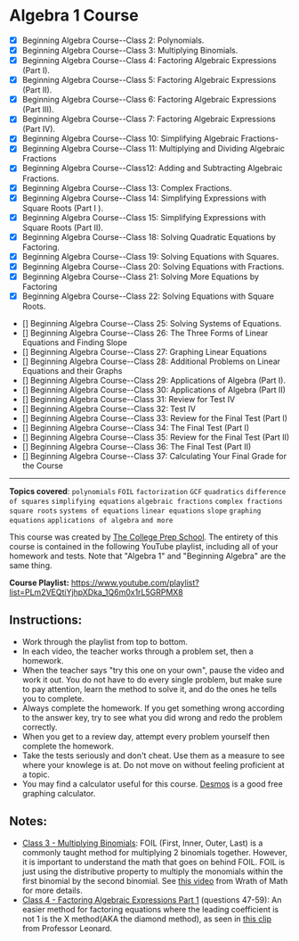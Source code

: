 # Algebra 1 Course

- [x] Beginning Algebra Course--Class 2: Polynomials.
- [x] Beginning Algebra Course--Class 3: Multiplying Binomials.
- [x] Beginning Algebra Course--Class 4: Factoring Algebraic Expressions (Part I).
- [x] Beginning Algebra Course--Class 5: Factoring Algebraic Expressions (Part II).
- [x] Beginning Algebra Course--Class 6: Factoring Algebraic Expressions (Part III).
- [x] Beginning Algebra Course--Class 7: Factoring Algebraic Expressions (Part IV).
- [x] Beginning Algebra Course--Class 10: Simplifying Algebraic Fractions-
- [x] Beginning Algebra Course--Class 11: Multiplying and Dividing Algebraic Fractions
- [x] Beginning Algebra Course--Class12: Adding and Subtracting Algebraic Fractions.
- [x] Beginning Algebra Course--Class 13: Complex Fractions.
- [x] Beginning Algebra Course--Class 14: Simplifying Expressions with Square Roots (Part I ).
- [x] Beginning Algebra Course--Class 15: Simplifying Expressions with Square Roots (Part II).
- [x] Beginning Algebra Course--Class 18: Solving Quadratic Equations by Factoring.
- [x] Beginning Algebra Course--Class 19: Solving Equations with Squares.
- [x] Beginning Algebra Course--Class 20: Solving Equations with Fractions.
- [x] Beginning Algebra Course--Class 21: Solving More Equations by Factoring
- [x] Beginning Algebra Course--Class 22: Solving Equations with Square Roots.
- [] Beginning Algebra Course--Class 25: Solving Systems of Equations.
- [] Beginning Algebra Course--Class 26: The Three Forms of Linear Equations and Finding Slope
- [] Beginning Algebra Course--Class 27: Graphing Linear Equations
- [] Beginning Algebra Course--Class 28: Additional Problems on Linear Equations and their Graphs
- [] Beginning Algebra Course--Class 29: Applications of Algebra (Part I).
- [] Beginning Algebra Course--Class 30: Applications of Algebra (Part II)
- [] Beginning Algebra Course--Class 31: Review for Test IV
- [] Beginning Algebra Course--Class 32: Test IV
- [] Beginning Algebra Course--Class 33: Review for the Final Test (Part I)
- [] Beginning Algebra Course--Class 34: The Final Test (Part I)
- [] Beginning Algebra Course--Class 35: Review for the Final Test (Part II)
- [] Beginning Algebra Course--Class 36: The Final Test (Part II)
- [] Beginning Algebra Course--Class 37: Calculating Your Final Grade for the Course

---

**Topics covered**:
`polynomials`
`FOIL`
`factorization`
`GCF`
`quadratics`
`difference of squares`
`simplifying equations`
`algebraic fractions`
`complex fractions`
`square roots`
`systems of equations`
`linear equations`
`slope`
`graphing equations`
`applications of algebra`
`and more`

This course was created by [The College Prep School](https://www.youtube.com/@thecollegeprepschool4486). The entirety of this course is contained in the following YouTube playlist, including all of your homework and tests. Note that "Algebra 1" and "Beginning Algebra" are the same thing.

**Course Playlist:** <https://www.youtube.com/playlist?list=PLm2VEQtiYjhpXDka_1Q6m0x1rL5GRPMX8>

## Instructions:

- Work through the playlist from top to bottom.
- In each video, the teacher works through a problem set, then a homework.
- When the teacher says "try this one on your own", pause the video and work it out. You do not have to do every single problem, but make sure to pay attention, learn the method to solve it, and do the ones he tells you to complete.
- Always complete the homework. If you get something wrong according to the answer key, try to see what you did wrong and redo the problem correctly.
- When you get to a review day, attempt every problem yourself then complete the homework.
- Take the tests seriously and don't cheat. Use them as a measure to see where your knowlege is at. Do not move on without feeling proficient at a topic.
- You may find a calculator useful for this course. [Desmos](https://www.desmos.com/calculator) is a good free graphing calculator.

## Notes:

- [Class 3 - Multiplying Binomials](https://youtu.be/T9MA2t3dP_w): FOIL (First, Inner, Outer, Last) is a commonly taught method for multiplying 2 binomials together. However, it is important to understand the math that goes on behind FOIL. FOIL is just using the distributive property to multiply the monomials within the first binomial by the second binomial. See [this video](https://youtu.be/PQ2W_0r4t2s) from Wrath of Math for more details.
- [Class 4 - Factoring Algebraic Expressions Part 1](https://youtu.be/YOT7LMiyFDs&t=2410) (questions 47-59): An easier method for factoring equations where the leading coefficient is not 1 is the X method(AKA the diamond method), as seen in [this clip](https://youtu.be/u2CFHYJWS60?t=1590) from Professor Leonard.
